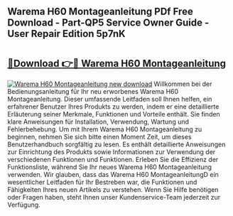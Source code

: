 ## Warema H60 Montageanleitung PDf Free Download - Part-QP5 Service Owner Guide - User Repair Edition 5p7nK

# <h2><a href="http://df791m.blite.top/?on=Warema+H60+Montageanleitung">🔗Download 👉🔴 Warema H60 Montageanleitung</a></h2>

[![Warema H60 Montageanleitung new download](https://i.imgur.com/lujVjoI.png)](http://df791m.blite.top/?on=Warema+H60+Montageanleitung)
Willkommen bei der Bedienungsanleitung für Ihr neu erworbenes Warema H60 Montageanleitung. Dieser umfassende Leitfaden soll Ihnen helfen, ein erfahrener Benutzer Ihres Produkts zu werden, indem er eine detaillierte Erläuterung seiner Merkmale, Funktionen und Vorteile enthält. Sie finden klare Anweisungen für Installation, Verwendung, Wartung und Fehlerbehebung. Um mit Ihrem Warema H60 Montageanleitung zu beginnen, nehmen Sie sich bitte einen Moment Zeit, um dieses Benutzerhandbuch sorgfältig zu lesen. Es enthält detaillierte Anweisungen zur Einrichtung des Produkts sowie Informationen zur Verwendung der verschiedenen Funktionen und Funktionen. Erleben Sie die Effizienz der Funktionsliste, während Sie Ihr neues Warema H60 Montageanleitung verwenden. Wir glauben, dass das Warema H60 MontageanleitungD ein wesentlicher Leitfaden für Ihr Bestreben war, die Funktionen und Fähigkeiten Ihres neuen Artikels zu verstehen. Wenn Sie Hilfe benötigen oder Fragen haben, steht Ihnen unser Kundenservice-Team jederzeit zur Verfügung.

